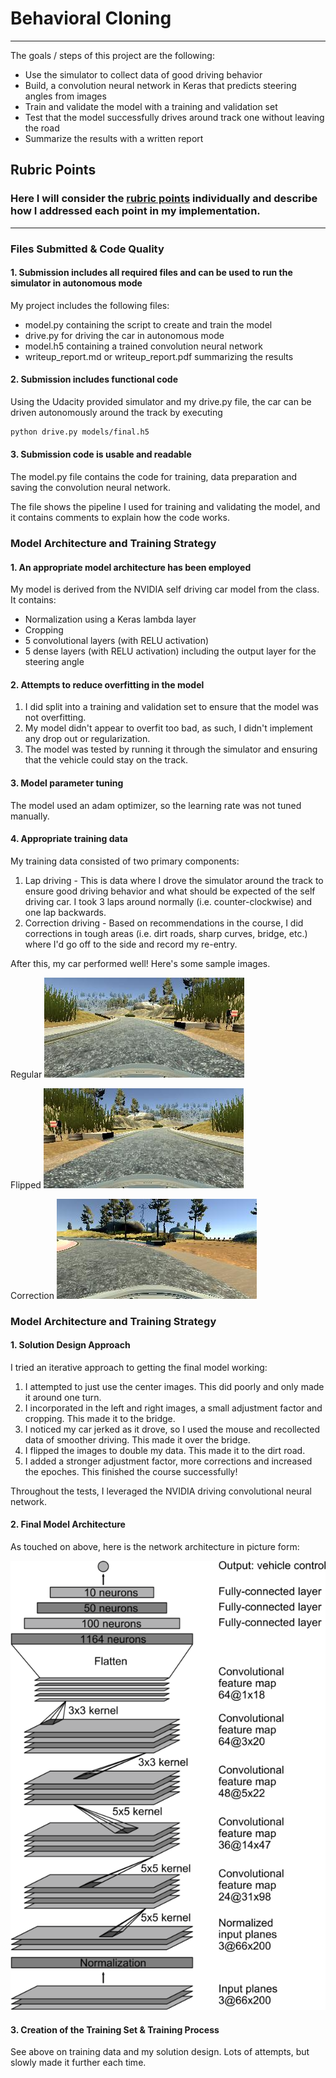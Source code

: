 # **Behavioral Cloning** 

---

The goals / steps of this project are the following:
* Use the simulator to collect data of good driving behavior
* Build, a convolution neural network in Keras that predicts steering angles from images
* Train and validate the model with a training and validation set
* Test that the model successfully drives around track one without leaving the road
* Summarize the results with a written report


[//]: # (Image References)

[image1]: ./static/nvidia-cnn.png "Model Visualization"
[image6]: ./static/regular.png "Normal Image"
[image7]: ./static/flipped.png "Flipped Image"
[image7]: ./static/correction.png "Flipped Image"

## Rubric Points
### Here I will consider the [rubric points](https://review.udacity.com/#!/rubrics/432/view) individually and describe how I addressed each point in my implementation.  

---
### Files Submitted & Code Quality

#### 1. Submission includes all required files and can be used to run the simulator in autonomous mode

My project includes the following files:
* model.py containing the script to create and train the model
* drive.py for driving the car in autonomous mode
* model.h5 containing a trained convolution neural network 
* writeup_report.md or writeup_report.pdf summarizing the results

#### 2. Submission includes functional code
Using the Udacity provided simulator and my drive.py file, the car can be driven autonomously around the track by executing 
```sh
python drive.py models/final.h5
```

#### 3. Submission code is usable and readable

The model.py file contains the code for training, data preparation and saving the convolution neural network. 

The file shows the pipeline I used for training and validating the model, and it contains comments to explain how the code works.

### Model Architecture and Training Strategy

#### 1. An appropriate model architecture has been employed

My model is derived from the NVIDIA self driving car model from the class.  It contains:
 * Normalization using a Keras lambda layer
 * Cropping
 * 5 convolutional layers (with RELU activation)
 * 5 dense layers (with RELU activation) including the output layer for the steering angle  

#### 2. Attempts to reduce overfitting in the model

1. I did split into a training and validation set to ensure that the model was not overfitting.
2. My model didn't appear to overfit too bad, as such, I didn't implement any drop out or regularization.  
3. The model was tested by running it through the simulator and ensuring that the vehicle could stay on the track.

#### 3. Model parameter tuning

The model used an adam optimizer, so the learning rate was not tuned manually.

#### 4. Appropriate training data

My training data consisted of two primary components:
1. Lap driving - This is data where I drove the simulator around the track to ensure good driving behavior and what should be expected of the self
driving car.  I took 3 laps around normally (i.e. counter-clockwise) and one lap backwards.
2. Correction driving - Based on recommendations in the course, I did corrections in tough areas (i.e. dirt roads, sharp curves, bridge, etc.)
where I'd go off to the side and record my re-entry. 

After this, my car performed well! Here's some sample images.

Regular
![regular](https://github.com/jhevrin2/CarND-Behavioral-Cloning-P3/blob/master/static/regular.jpg "regular")

Flipped
![flipped](https://github.com/jhevrin2/CarND-Behavioral-Cloning-P3/blob/master/static/flipped.jpg "flipped")

Correction
![correction](https://github.com/jhevrin2/CarND-Behavioral-Cloning-P3/blob/master/static/correction.jpg "correction")

### Model Architecture and Training Strategy

#### 1. Solution Design Approach

I tried an iterative approach to getting the final model working:
1. I attempted to just use the center images.  This did poorly and only made it around one turn.
2. I incorporated in the left and right images, a small adjustment factor and cropping.  This made it to the bridge.
3. I noticed my car jerked as it drove, so I used the mouse and recollected data of smoother driving.  This made it over the bridge.
4. I flipped the images to double my data.  This made it to the dirt road.
5. I added a stronger adjustment factor, more corrections and increased the epoches.  This finished the course successfully!

Throughout the tests, I leveraged the NVIDIA driving convolutional neural network.

#### 2. Final Model Architecture

As touched on above, here is the network architecture in picture form:

![nvidia_network](https://github.com/jhevrin2/CarND-Behavioral-Cloning-P3/blob/master/static/nvidia-cnn.png "nvidia-cnn")

#### 3. Creation of the Training Set & Training Process

See above on training data and my solution design.  Lots of attempts, but slowly made it further each time.